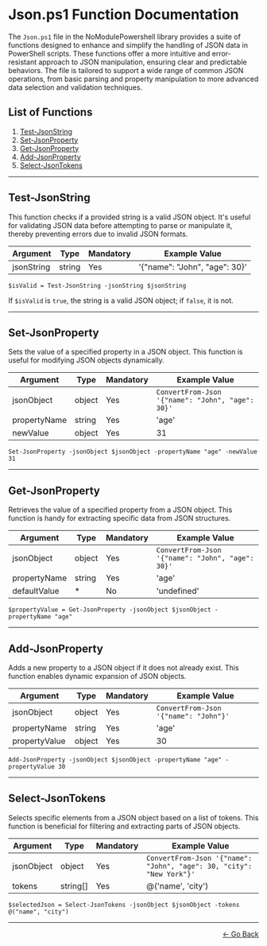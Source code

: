 # Json.ps1 Function Documentation

The `Json.ps1` file in the NoModulePowershell library provides a suite of functions designed to enhance and simplify the handling of JSON data in PowerShell scripts. These functions offer a more intuitive and error-resistant approach to JSON manipulation, ensuring clear and predictable behaviors. The file is tailored to support a wide range of common JSON operations, from basic parsing and property manipulation to more advanced data selection and validation techniques.

## List of Functions

1. [Test-JsonString](#test-jsonstring)
2. [Set-JsonProperty](#set-jsonproperty)
3. [Get-JsonProperty](#get-jsonproperty)
4. [Add-JsonProperty](#add-jsonproperty)
5. [Select-JsonTokens](#select-jsontokens)

---

## Test-JsonString

This function checks if a provided string is a valid JSON object. It's useful for validating JSON data before attempting to parse or manipulate it, thereby preventing errors due to invalid JSON formats.

| Argument    | Type   | Mandatory | Example Value             |
|-------------|--------|-----------|---------------------------|
| jsonString  | string | Yes       | '{"name": "John", "age": 30}' |

```
$isValid = Test-JsonString -jsonString $jsonString
```

If `$isValid` is `true`, the string is a valid JSON object; if `false`, it is not.

---

## Set-JsonProperty

Sets the value of a specified property in a JSON object. This function is useful for modifying JSON objects dynamically.

| Argument    | Type   | Mandatory | Example Value             |
|-------------|--------|-----------|---------------------------|
| jsonObject  | object | Yes       | `ConvertFrom-Json '{"name": "John", "age": 30}'` |
| propertyName| string | Yes       | 'age'                     |
| newValue    | object | Yes       | 31                        |

```
Set-JsonProperty -jsonObject $jsonObject -propertyName "age" -newValue 31
```

---

## Get-JsonProperty

Retrieves the value of a specified property from a JSON object. This function is handy for extracting specific data from JSON structures.

| Argument    | Type   | Mandatory | Example Value             |
|-------------|--------|-----------|---------------------------|
| jsonObject  | object | Yes       | `ConvertFrom-Json '{"name": "John", "age": 30}'` |
| propertyName| string | Yes       | 'age'                     |
| defaultValue| *      | No        | 'undefined'               |

```
$propertyValue = Get-JsonProperty -jsonObject $jsonObject -propertyName "age"
```

---

## Add-JsonProperty

Adds a new property to a JSON object if it does not already exist. This function enables dynamic expansion of JSON objects.

| Argument     | Type   | Mandatory | Example Value             |
|--------------|--------|-----------|---------------------------|
| jsonObject   | object | Yes       | `ConvertFrom-Json '{"name": "John"}'` |
| propertyName | string | Yes       | 'age'                     |
| propertyValue| object | Yes       | 30                        |

```
Add-JsonProperty -jsonObject $jsonObject -propertyName "age" -propertyValue 30
```

---

## Select-JsonTokens

Selects specific elements from a JSON object based on a list of tokens. This function is beneficial for filtering and extracting parts of JSON objects.

| Argument   | Type     | Mandatory | Example Value         |
|------------|----------|-----------|-----------------------|
| jsonObject | object   | Yes       | `ConvertFrom-Json '{"name": "John", "age": 30, "city": "New York"}'` |
| tokens     | string[] | Yes       | @('name', 'city')     |

```
$selectedJson = Select-JsonTokens -jsonObject $jsonObject -tokens @("name", "city")
```

---

<p align="right">
  <a href="/docs/README.md">← Go Back</a>
</p>